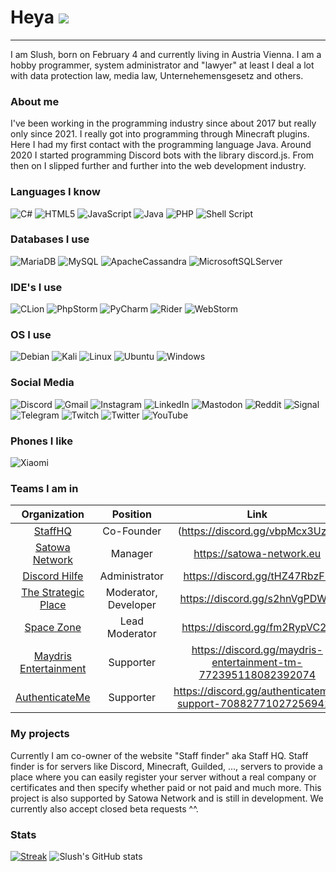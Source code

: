 # Heya ![](https://cdn.discordapp.com/emojis/851511871773212694.webp?size=60&quality=lossless)
<hr>
I am Slush, born on February 4 and currently living in Austria Vienna. 
I am a hobby programmer, system administrator and "lawyer" at least I deal a lot with data protection law, media law, Unternehemensgesetz and others. 


### About me

I've been working in the programming industry since about 2017 but really only since 2021. I really got into programming through Minecraft plugins. Here I had my first contact with the programming language Java. Around 2020 I started programming Discord bots with the library discord.js. From then on I slipped further and further into the web development industry. 

### Languages I know

![C#](https://img.shields.io/badge/c%23-%23239120.svg?style=for-the-badge&logo=c-sharp&logoColor=white)
![HTML5](https://img.shields.io/badge/html5-%23E34F26.svg?style=for-the-badge&logo=html5&logoColor=white)
![JavaScript](https://img.shields.io/badge/javascript-%23323330.svg?style=for-the-badge&logo=javascript&logoColor=%23F7DF1E)
![Java](https://img.shields.io/badge/java-%23ED8B00.svg?style=for-the-badge&logo=java&logoColor=white)
![PHP](https://img.shields.io/badge/php-%23777BB4.svg?style=for-the-badge&logo=php&logoColor=white)
![Shell Script](https://img.shields.io/badge/shell_script-%23121011.svg?style=for-the-badge&logo=gnu-bash&logoColor=white)


### Databases I use

![MariaDB](https://img.shields.io/badge/MariaDB-003545?style=for-the-badge&logo=mariadb&logoColor=white)
![MySQL](https://img.shields.io/badge/mysql-%2300f.svg?style=for-the-badge&logo=mysql&logoColor=white)
![ApacheCassandra](https://img.shields.io/badge/cassandra-%231287B1.svg?style=for-the-badge&logo=apache-cassandra&logoColor=white)
![MicrosoftSQLServer](https://img.shields.io/badge/Microsoft%20SQL%20Sever-CC2927?style=for-the-badge&logo=microsoft%20sql%20server&logoColor=white)

### IDE's I use

![CLion](https://img.shields.io/badge/CLion-black?style=for-the-badge&logo=clion&logoColor=white)
![PhpStorm](https://img.shields.io/badge/phpstorm-143?style=for-the-badge&logo=phpstorm&logoColor=black&color=black&labelColor=darkorchid)
![PyCharm](https://img.shields.io/badge/pycharm-143?style=for-the-badge&logo=pycharm&logoColor=black&color=black&labelColor=green)
![Rider](https://img.shields.io/badge/Rider-000000.svg?style=for-the-badge&logo=Rider&logoColor=white&color=black&labelColor=crimson)
![WebStorm](https://img.shields.io/badge/webstorm-143?style=for-the-badge&logo=webstorm&logoColor=white&color=black)

### OS I use

![Debian](https://img.shields.io/badge/Debian-D70A53?style=for-the-badge&logo=debian&logoColor=white)
![Kali](https://img.shields.io/badge/Kali-268BEE?style=for-the-badge&logo=kalilinux&logoColor=white)
![Linux](https://img.shields.io/badge/Linux-FCC624?style=for-the-badge&logo=linux&logoColor=black)
![Ubuntu](https://img.shields.io/badge/Ubuntu-E95420?style=for-the-badge&logo=ubuntu&logoColor=white)
![Windows](https://img.shields.io/badge/Windows-0078D6?style=for-the-badge&logo=windows&logoColor=white)

### Social Media

![Discord](https://img.shields.io/badge/Discord-%235865F2.svg?style=for-the-badge&logo=discord&logoColor=white)
![Gmail](https://img.shields.io/badge/Gmail-D14836?style=for-the-badge&logo=gmail&logoColor=white)
![Instagram](https://img.shields.io/badge/Instagram-%23E4405F.svg?style=for-the-badge&logo=Instagram&logoColor=white)
![LinkedIn](https://img.shields.io/badge/linkedin-%230077B5.svg?style=for-the-badge&logo=linkedin&logoColor=white)
![Mastodon](https://img.shields.io/badge/-MASTODON-%232B90D9?style=for-the-badge&logo=mastodon&logoColor=white)
![Reddit](https://img.shields.io/badge/Reddit-FF4500?style=for-the-badge&logo=reddit&logoColor=white)
![Signal](https://img.shields.io/badge/Signal-%23039BE5.svg?style=for-the-badge&logo=Signal&logoColor=white)
![Telegram](https://img.shields.io/badge/Telegram-2CA5E0?style=for-the-badge&logo=telegram&logoColor=white)
![Twitch](https://img.shields.io/badge/Twitch-%239146FF.svg?style=for-the-badge&logo=Twitch&logoColor=white)
![Twitter](https://img.shields.io/badge/Twitter-%231DA1F2.svg?style=for-the-badge&logo=Twitter&logoColor=white)
![YouTube](https://img.shields.io/badge/YouTube-%23FF0000.svg?style=for-the-badge&logo=YouTube&logoColor=white)

### Phones I like

![Xiaomi](https://img.shields.io/badge/Xiaomi-%23FF6900.svg?style=for-the-badge&logo=xiaomi&logoColor=white)

### Teams I am in

|                                      Organization                                       |                  Position                  |              Link               |
|:---------------------------------------------------------------------------------------:|:------------------------------------------:|:-------------------------------:|
|                        [StaffHQ](https://discord.gg/vbpMcx3Uz9)                         |                 Co-Founder                 | (https://discord.gg/vbpMcx3Uz9) |
|                       [Satowa Network](https://satowa-network.eu)                       |                  Manager                   |    https://satowa-network.eu    | 
|                     [Discord Hilfe](https://discord.gg/tHZ47RbzF5)                      | Administrator | https://discord.gg/tHZ47RbzF5 |
|                  [The Strategic Place](https://discord.gg/s2hnVgPDWU)                   | Moderator, Developer | https://discord.gg/s2hnVgPDWU |
|                       [Space Zone](https://discord.gg/fm2RypVC2d)                       | Lead Moderator | https://discord.gg/fm2RypVC2d |
| [Maydris Entertainment](https://discord.gg/maydris-entertainment-tm-772395118082392074) | Supporter | https://discord.gg/maydris-entertainment-tm-772395118082392074 |
|     [AuthenticateMe](https://discord.gg/authenticateme-support-708827710272569416)      | Supporter  | https://discord.gg/authenticateme-support-708827710272569416 |

### My projects
Currently I am co-owner of the website "Staff finder" aka Staff HQ. Staff finder is for servers like Discord, Minecraft, Guilded, ..., servers to provide a place where you can easily register your server without a real company or certificates and then specify whether paid or not paid and much more. This project is also supported by Satowa Network and is still in development. We currently also accept closed beta requests ^^.

### Stats
[![Streak](https://github-readme-streak-stats.herokuapp.com/?user=slushuwu&hide_border=true&background=0D1117&currStreakLabel=FFFFFF&sideLabels=FFFFFF&currStreakNum=FFFFFF&dates=FFFFFF&sideNums=FFFFFF&fire=f04848&ring=f04848&stroke=FFFFFFFF)]()
![Slush's GitHub stats](https://github-readme-stats.vercel.app/api?username=slushuwu&show_icons=true&theme=dark&hide_border=true&bg_color=0D1117&title_color=FFFFFF&text_color=FFFFFF&icon_color=FFFFFF)
